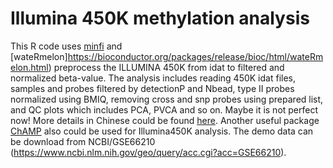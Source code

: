 # Illumina 450K methylation analysis
This R code uses [minfi](http://bioconductor.org/packages/release/bioc/html/minfi.html) and [wateRmelon]https://bioconductor.org/packages/release/bioc/html/wateRmelon.html) preprocess the ILLUMINA 450K from idat to filtered and normalized beta-value.
The analysis includes reading 450K idat files, samples and probes filtered by detectionP and Nbead, type II probes normalized using BMIQ,   removing cross and snp probes using prepared list, and QC plots which includes PCA, PVCA and so on. Maybe it is not perfect now! More details in Chinese could be found [here](http://www.biotrainee.com/thread-237-1-1.html). Another useful package [ChAMP](https://bioconductor.org/packages/release/bioc/html/ChAMP.html) also could be used for Illumina450K analysis.
The demo data can be download from NCBI/GSE66210 (https://www.ncbi.nlm.nih.gov/geo/query/acc.cgi?acc=GSE66210).
